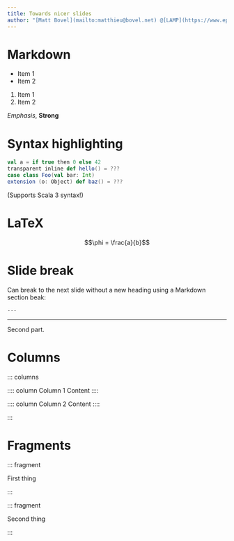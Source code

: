 ```yaml
---
title: Towards nicer slides
author: "[Matt Bovel](mailto:matthieu@bovel.net) @[LAMP](https://www.epfl.ch/labs/lamp/)/[LARA](https://lara.epfl.ch/w/), [EPFL](https://www.epfl.ch/fr/)"
---
```


# Markdown

- Item 1
- Item 2

1. Item 1
2. Item 2

_Emphasis_, __Strong__

# Syntax highlighting

```scala
val a = if true then 0 else 42
transparent inline def hello() = ???
case class Foo(val bar: Int)
extension (o: Object) def baz() = ???
```

(Supports Scala 3 syntax!)

# LaTeX

$$\phi = \frac{a}{b}$$

# Slide break

Can break to the next slide without a new heading using a Markdown section beak:

```
---
```

---

Second part.

# Columns

::: columns

:::: column
Column 1 Content
::::

:::: column
Column 2 Content
::::

:::

# Fragments

::: fragment

First thing

:::

::: fragment

Second thing

:::
